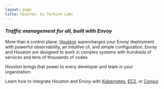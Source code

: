 ```yaml
---
layout: page
title: Houston, by Turbine Labs
---
```


### _Traffic management for all, built with Envoy_

More than a control plane,
[Houston](introduction/Houston.html)
supercharges your Envoy deployment with powerful observability, an intuitive
UI, and simple configuration. Envoy and Houston are designed to work in complex
systems with hundreds of services and tens of thousands of nodes.

Houston brings that power to every developer and team in your organization.

Learn how to integrate Houston and Envoy with
[Kubernetes](advanced/kubernetes.html),
[EC2](advanced/ec2.html), or
[Consul](advanced/consul.html).
